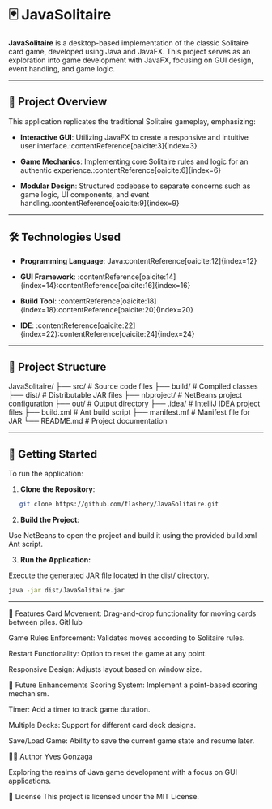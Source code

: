 # 🃏 JavaSolitaire

**JavaSolitaire** is a desktop-based implementation of the classic Solitaire card game, developed using Java and JavaFX. This project serves as an exploration into game development with JavaFX, focusing on GUI design, event handling, and game logic.

---

## 🎯 Project Overview

This application replicates the traditional Solitaire gameplay, emphasizing:

- **Interactive GUI**: Utilizing JavaFX to create a responsive and intuitive user interface.:contentReference[oaicite:3]{index=3}

- **Game Mechanics**: Implementing core Solitaire rules and logic for an authentic experience.:contentReference[oaicite:6]{index=6}

- **Modular Design**: Structured codebase to separate concerns such as game logic, UI components, and event handling.:contentReference[oaicite:9]{index=9}

---

## 🛠️ Technologies Used

- **Programming Language**: Java:contentReference[oaicite:12]{index=12}

- **GUI Framework**: :contentReference[oaicite:14]{index=14}:contentReference[oaicite:16]{index=16}

- **Build Tool**: :contentReference[oaicite:18]{index=18}:contentReference[oaicite:20]{index=20}

- **IDE**: :contentReference[oaicite:22]{index=22}:contentReference[oaicite:24]{index=24}

---

## 📁 Project Structure

JavaSolitaire/
├── src/ # Source code files
├── build/ # Compiled classes
├── dist/ # Distributable JAR files
├── nbproject/ # NetBeans project configuration
├── out/ # Output directory
├── .idea/ # IntelliJ IDEA project files
├── build.xml # Ant build script
├── manifest.mf # Manifest file for JAR
└── README.md # Project documentation

---

## 🚀 Getting Started

To run the application:

1. **Clone the Repository**:

```bash
   git clone https://github.com/flashery/JavaSolitaire.git
```
2.  **Build the Project**:

Use NetBeans to open the project and build it using the provided build.xml Ant script.

3. **Run the Application:**

Execute the generated JAR file located in the dist/ directory.
```bash
java -jar dist/JavaSolitaire.jar
```
---

🧩 Features
Card Movement: Drag-and-drop functionality for moving cards between piles.
GitHub

Game Rules Enforcement: Validates moves according to Solitaire rules.

Restart Functionality: Option to reset the game at any point.

Responsive Design: Adjusts layout based on window size.

📌 Future Enhancements
Scoring System: Implement a point-based scoring mechanism.

Timer: Add a timer to track game duration.

Multiple Decks: Support for different card deck designs.

Save/Load Game: Ability to save the current game state and resume later.

🧑‍💻 Author
Yves Gonzaga

Exploring the realms of Java game development with a focus on GUI applications.

📄 License
This project is licensed under the MIT License.
